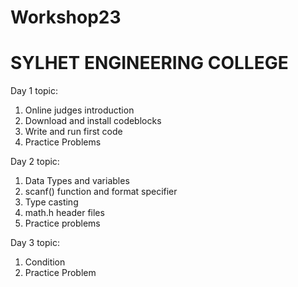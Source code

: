 # Workshop23
# SYLHET ENGINEERING COLLEGE #

Day 1 topic:
  1. Online judges introduction
  2. Download and install codeblocks
  3. Write and run first code
  4. Practice Problems

Day 2 topic:
  1. Data Types and variables
  2. scanf() function and format specifier
  3. Type casting
  4. math.h header files
  5. Practice problems

Day 3 topic:
  1. Condition
  2. Practice Problem

